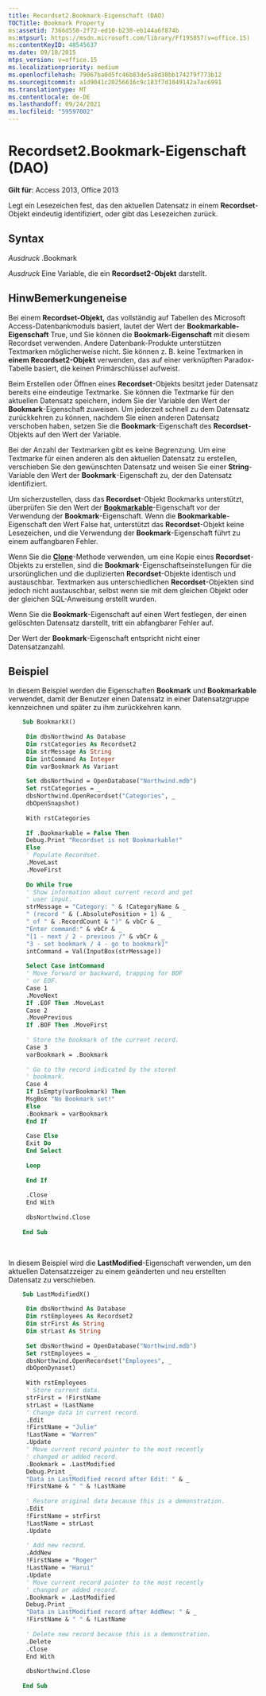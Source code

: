 ```yaml
---
title: Recordset2.Bookmark-Eigenschaft (DAO)
TOCTitle: Bookmark Property
ms:assetid: 7366d550-2f72-ed10-b230-eb144a6f874b
ms:mtpsurl: https://msdn.microsoft.com/library/Ff195857(v=office.15)
ms:contentKeyID: 48545637
ms.date: 09/18/2015
mtps_version: v=office.15
ms.localizationpriority: medium
ms.openlocfilehash: 79067ba0d5fc46b83de5a8d38bb174279f773b12
ms.sourcegitcommit: a1d9041c20256616c9c183f7d1049142a7ac6991
ms.translationtype: MT
ms.contentlocale: de-DE
ms.lasthandoff: 09/24/2021
ms.locfileid: "59597002"
---
```

# <a name="recordset2bookmark-property-dao"></a>Recordset2.Bookmark-Eigenschaft (DAO)


**Gilt für**: Access 2013, Office 2013

Legt ein Lesezeichen fest, das den aktuellen Datensatz in einem **Recordset**-Objekt eindeutig identifiziert, oder gibt das Lesezeichen zurück.

## <a name="syntax"></a>Syntax

*Ausdruck* .Bookmark

*Ausdruck* Eine Variable, die ein **Recordset2-Objekt** darstellt.

## <a name="remarks"></a>HinwBemerkungeneise

Bei einem **Recordset-Objekt,** das vollständig auf Tabellen des Microsoft Access-Datenbankmoduls basiert, lautet der Wert der **Bookmarkable-Eigenschaft** True, und Sie können die **Bookmark-Eigenschaft** mit diesem Recordset verwenden. Andere Datenbank-Produkte unterstützen Textmarken möglicherweise nicht. Sie können z. B. keine Textmarken in **einem Recordset2-Objekt** verwenden, das auf einer verknüpften Paradox-Tabelle basiert, die keinen Primärschlüssel aufweist.

Beim Erstellen oder Öffnen eines **Recordset**-Objekts besitzt jeder Datensatz bereits eine eindeutige Textmarke. Sie können die Textmarke für den aktuellen Datensatz speichern, indem Sie der Variable den Wert der **Bookmark**-Eigenschaft zuweisen. Um jederzeit schnell zu dem Datensatz zurückkehren zu können, nachdem Sie einen anderen Datensatz verschoben haben, setzen Sie die **Bookmark**-Eigenschaft des **Recordset**-Objekts auf den Wert der Variable.

Bei der Anzahl der Textmarken gibt es keine Begrenzung. Um eine Textmarke für einen anderen als den aktuellen Datensatz zu erstellen, verschieben Sie den gewünschten Datensatz und weisen Sie einer **String**-Variable den Wert der **Bookmark**-Eigenschaft zu, der den Datensatz identifiziert.

Um sicherzustellen, dass das **Recordset**-Objekt Bookmarks unterstützt, überprüfen Sie den Wert der **[Bookmarkable](recordset2-bookmarkable-property-dao.md)**-Eigenschaft vor der Verwendung der **Bookmark**-Eigenschaft. Wenn die **Bookmarkable**-Eigenschaft den Wert False hat, unterstützt das **Recordset**-Objekt keine Lesezeichen, und die Verwendung der **Bookmark**-Eigenschaft führt zu einem auffangbaren Fehler.

Wenn Sie die **[Clone](recordset2-clone-method-dao.md)**-Methode verwenden, um eine Kopie eines **Recordset**-Objekts zu erstellen, sind die **Bookmark**-Eigenschaftseinstellungen für die ursorünglichen und die duplizierten **Recordset**-Objekte identisch und austauschbar. Textmarken aus unterschiedlichen **Recordset**-Objekten sind jedoch nicht austauschbar, selbst wenn sie mit dem gleichen Objekt oder der gleichen SQL-Anweisung erstellt wurden.

Wenn Sie die **Bookmark**-Eigenschaft auf einen Wert festlegen, der einen gelöschten Datensatz darstellt, tritt ein abfangbarer Fehler auf.

Der Wert der **Bookmark**-Eigenschaft entspricht nicht einer Datensatzanzahl.

## <a name="example"></a>Beispiel

In diesem Beispiel werden die Eigenschaften **Bookmark** und **Bookmarkable** verwendet, damit der Benutzer einen Datensatz in einer Datensatzgruppe kennzeichnen und später zu ihm zurückkehren kann.

```vb
    Sub BookmarkX() 
     
     Dim dbsNorthwind As Database 
     Dim rstCategories As Recordset2 
     Dim strMessage As String 
     Dim intCommand As Integer 
     Dim varBookmark As Variant 
     
     Set dbsNorthwind = OpenDatabase("Northwind.mdb") 
     Set rstCategories = _ 
     dbsNorthwind.OpenRecordset("Categories", _ 
     dbOpenSnapshot) 
     
     With rstCategories 
     
     If .Bookmarkable = False Then 
     Debug.Print "Recordset is not Bookmarkable!" 
     Else 
     ' Populate Recordset. 
     .MoveLast 
     .MoveFirst 
     
     Do While True 
     ' Show information about current record and get 
     ' user input. 
     strMessage = "Category: " & !CategoryName & _ 
     " (record " & (.AbsolutePosition + 1) & _ 
     " of " & .RecordCount & ")" & vbCr & _ 
     "Enter command:" & vbCr & _ 
     "[1 - next / 2 - previous /" & vbCr & _ 
     "3 - set bookmark / 4 - go to bookmark]" 
     intCommand = Val(InputBox(strMessage)) 
     
     Select Case intCommand 
     ' Move forward or backward, trapping for BOF 
     ' or EOF. 
     Case 1 
     .MoveNext 
     If .EOF Then .MoveLast 
     Case 2 
     .MovePrevious 
     If .BOF Then .MoveFirst 
     
     ' Store the bookmark of the current record. 
     Case 3 
     varBookmark = .Bookmark 
     
     ' Go to the record indicated by the stored 
     ' bookmark. 
     Case 4 
     If IsEmpty(varBookmark) Then 
     MsgBox "No Bookmark set!" 
     Else 
     .Bookmark = varBookmark 
     End If 
     
     Case Else 
     Exit Do 
     End Select 
     
     Loop 
     
     End If 
     
     .Close 
     End With 
     
     dbsNorthwind.Close 
     
    End Sub 
```

<br/>

In diesem Beispiel wird die **LastModified**-Eigenschaft verwenden, um den aktuellen Datensatzzeiger zu einem geänderten und neu erstellten Datensatz zu verschieben.

```vb
    Sub LastModifiedX() 
     
     Dim dbsNorthwind As Database 
     Dim rstEmployees As Recordset2 
     Dim strFirst As String 
     Dim strLast As String 
     
     Set dbsNorthwind = OpenDatabase("Northwind.mdb") 
     Set rstEmployees = _ 
     dbsNorthwind.OpenRecordset("Employees", _ 
     dbOpenDynaset) 
     
     With rstEmployees 
     ' Store current data. 
     strFirst = !FirstName 
     strLast = !LastName 
     ' Change data in current record. 
     .Edit 
     !FirstName = "Julie" 
     !LastName = "Warren" 
     .Update 
     ' Move current record pointer to the most recently 
     ' changed or added record. 
     .Bookmark = .LastModified 
     Debug.Print _ 
     "Data in LastModified record after Edit: " & _ 
     !FirstName & " " & !LastName 
     
     ' Restore original data because this is a demonstration. 
     .Edit 
     !FirstName = strFirst 
     !LastName = strLast 
     .Update 
     
     ' Add new record. 
     .AddNew 
     !FirstName = "Roger" 
     !LastName = "Harui" 
     .Update 
     ' Move current record pointer to the most recently 
     ' changed or added record. 
     .Bookmark = .LastModified 
     Debug.Print _ 
     "Data in LastModified record after AddNew: " & _ 
     !FirstName & " " & !LastName 
     
     ' Delete new record because this is a demonstration. 
     .Delete 
     .Close 
     End With 
     
     dbsNorthwind.Close 
     
    End Sub
```
